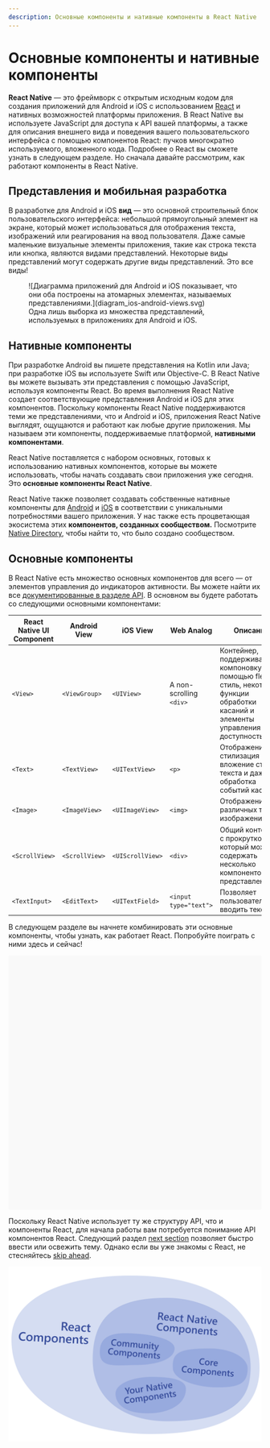 ```yaml
---
description: Основные компоненты и нативные компоненты в React Native
---
```


# Основные компоненты и нативные компоненты

**React Native** — это фреймворк с открытым исходным кодом для создания приложений для Android и iOS с использованием [React](https://reactdev.ru/) и нативных возможностей платформы приложения. В React Native вы используете JavaScript для доступа к API вашей платформы, а также для описания внешнего вида и поведения вашего пользовательского интерфейса с помощью компонентов React: пучков многократно используемого, вложенного кода. Подробнее о React вы сможете узнать в следующем разделе. Но сначала давайте рассмотрим, как работают компоненты в React Native.

## Представления и мобильная разработка

В разработке для Android и iOS **вид** — это основной строительный блок пользовательского интерфейса: небольшой прямоугольный элемент на экране, который может использоваться для отображения текста, изображений или реагирования на ввод пользователя. Даже самые маленькие визуальные элементы приложения, такие как строка текста или кнопка, являются видами представлений. Некоторые виды представлений могут содержать другие виды представлений. Это все виды!

<figure markdown>
![Диаграмма приложений для Android и iOS показывает, что они оба построены на атомарных элементах, называемых представлениями.](diagram_ios-android-views.svg)
<figcaption>Одна лишь выборка из множества представлений, используемых в приложениях для Android и iOS.</figcaption>
</figure>

## Нативные компоненты

При разработке Android вы пишете представления на Kotlin или Java; при разработке iOS вы используете Swift или Objective-C. В React Native вы можете вызывать эти представления с помощью JavaScript, используя компоненты React. Во время выполнения React Native создает соответствующие представления Android и iOS для этих компонентов. Поскольку компоненты React Native поддерживаются теми же представлениями, что и Android и iOS, приложения React Native выглядят, ощущаются и работают как любые другие приложения. Мы называем эти компоненты, поддерживаемые платформой, **нативными компонентами**.

React Native поставляется с набором основных, готовых к использованию нативных компонентов, которые вы можете использовать, чтобы начать создавать свои приложения уже сегодня. Это **основные компоненты React Native**.

React Native также позволяет создавать собственные нативные компоненты для [Android](native-components-android.md) и [iOS](native-components-ios.md) в соответствии с уникальными потребностями вашего приложения. У нас также есть процветающая экосистема этих **компонентов, созданных сообществом.** Посмотрите [Native Directory](https://reactnative.directory), чтобы найти то, что было создано сообществом.

## Основные компоненты

В React Native есть множество основных компонентов для всего — от элементов управления до индикаторов активности. Вы можете найти их все [документированные в разделе API](components-and-apis.md). В основном вы будете работать со следующими основными компонентами:

| React Native UI Component | Android View   | iOS View         | Web Analog              | Описание                                                                                                                              |
| ------------------------- | -------------- | ---------------- | ----------------------- | ------------------------------------------------------------------------------------------------------------------------------------- |
| `<View>`                  | `<ViewGroup>`  | `<UIView>`       | A non-scrolling `<div>` | Контейнер, поддерживающий компоновку с помощью flexbox, стиль, некоторые функции обработки касаний и элементы управления доступностью |
| `<Text>`                  | `<TextView>`   | `<UITextView>`   | `<p>`                   | Отображение, стилизация и вложение строк текста и даже обработка событий касания                                                      |
| `<Image>`                 | `<ImageView>`  | `<UIImageView>`  | `<img>`                 | Отображение различных типов изображений                                                                                               |
| `<ScrollView>`            | `<ScrollView>` | `<UIScrollView>` | `<div>`                 | Общий контейнер с прокруткой, который может содержать несколько компонентов и представлений                                           |
| `<TextInput>`             | `<EditText>`   | `<UITextField>`  | `<input type="text">`   | Позволяет пользователю вводить текст                                                                                                  |

В следующем разделе вы начнете комбинировать эти основные компоненты, чтобы узнать, как работает React. Попробуйте поиграть с ними здесь и сейчас!

<div data-snack-id="@bndby/hello-world" data-snack-platform="web" data-snack-preview="true" data-snack-theme="light" style="overflow:hidden;background:#F9F9F9;border:1px solid var(--color-border);border-radius:4px;height:505px;width:100%"></div>
<script async src="https://snack.expo.dev/embed.js"></script>

Поскольку React Native использует ту же структуру API, что и компоненты React, для начала работы вам потребуется понимание API компонентов React. Следующий раздел [next section](intro-react.md) позволяет быстро ввести или освежить тему. Однако если вы уже знакомы с React, не стесняйтесь [skip ahead](handling-text-input.md).

![Диаграмма, показывающая, что основные компоненты React Native являются подмножеством компонентов React, которые поставляются с React Native.](diagram_react-native-components.svg)
